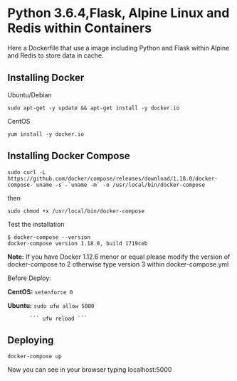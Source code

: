 # Python 3.6.4,Flask, Alpine Linux and Redis within Containers

Here a Dockerfile that use a image including Python and Flask within Alpine and Redis to store data in cache. 

## Installing Docker

Ubuntu/Debian

```
sudo apt-get -y update && apt-get install -y docker.io
```

CentOS

```
yum install -y docker.io
```


## Installing Docker Compose

```
sudo curl -L https://github.com/docker/compose/releases/download/1.18.0/docker-compose-`uname -s`-`uname -m` -o /usr/local/bin/docker-compose
```

then

```
sudo chmod +x /usr/local/bin/docker-compose
```

Test the installation

```
$ docker-compose --version
docker-compose version 1.18.0, build 1719ceb
```



**Note:** If you have Docker 1.12.6 menor or equal  please modify the version of docker-compose to 2 otherwise type version 3 within docker-compose.yml 


Before Deploy:

**CentOS:**  ``` setenforce 0 ```

**Ubuntu:** ```sudo ufw allow 5000 ```
           

           ``` ufw reload ```

## Deploying

```
docker-compose up
```

Now you can see in your browser typing localhost:5000 



